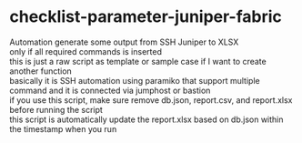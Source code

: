 # checklist-parameter-juniper-fabric
Automation generate some output from SSH Juniper to XLSX  
only if all required commands is inserted  
this is just a raw script as template or sample case if I want to create another function  
basically it is SSH automation using paramiko that support multiple command and it is connected via jumphost or bastion  
if you use this script, make sure remove db.json, report.csv, and report.xlsx before running the script   
this script is automatically update the report.xlsx based on db.json within the timestamp when you run  
